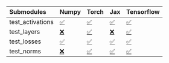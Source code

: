 | Submodules       | Numpy                                                                                                                           | Torch                                                                                                                           | Jax                                                                                                                             | Tensorflow                                                                                                                      |
|:-----------------|:--------------------------------------------------------------------------------------------------------------------------------|:--------------------------------------------------------------------------------------------------------------------------------|:--------------------------------------------------------------------------------------------------------------------------------|:--------------------------------------------------------------------------------------------------------------------------------|
| test_activations | <a href="https://github.com/unifyai/ivy/runs/7837812098?check_suite_focus=true" rel="noopener noreferrer" target="_blank">✅</a> | <a href="https://github.com/unifyai/ivy/runs/7837812482?check_suite_focus=true" rel="noopener noreferrer" target="_blank">✅</a> | <a href="https://github.com/unifyai/ivy/runs/7837812861?check_suite_focus=true" rel="noopener noreferrer" target="_blank">✅</a> | <a href="https://github.com/unifyai/ivy/runs/7837813314?check_suite_focus=true" rel="noopener noreferrer" target="_blank">✅</a> |
| test_layers      | <a href="https://github.com/unifyai/ivy/runs/7837812190?check_suite_focus=true" rel="noopener noreferrer" target="_blank">❌</a> | <a href="https://github.com/unifyai/ivy/runs/7837812577?check_suite_focus=true" rel="noopener noreferrer" target="_blank">✅</a> | <a href="https://github.com/unifyai/ivy/runs/7837812966?check_suite_focus=true" rel="noopener noreferrer" target="_blank">❌</a> | <a href="https://github.com/unifyai/ivy/runs/7837813416?check_suite_focus=true" rel="noopener noreferrer" target="_blank">✅</a> |
| test_losses      | <a href="https://github.com/unifyai/ivy/runs/7837812287?check_suite_focus=true" rel="noopener noreferrer" target="_blank">✅</a> | <a href="https://github.com/unifyai/ivy/runs/7837812694?check_suite_focus=true" rel="noopener noreferrer" target="_blank">✅</a> | <a href="https://github.com/unifyai/ivy/runs/7837813068?check_suite_focus=true" rel="noopener noreferrer" target="_blank">✅</a> | <a href="https://github.com/unifyai/ivy/runs/7837813528?check_suite_focus=true" rel="noopener noreferrer" target="_blank">✅</a> |
| test_norms       | <a href="https://github.com/unifyai/ivy/runs/7837812391?check_suite_focus=true" rel="noopener noreferrer" target="_blank">❌</a> | <a href="https://github.com/unifyai/ivy/runs/7837812782?check_suite_focus=true" rel="noopener noreferrer" target="_blank">✅</a> | <a href="https://github.com/unifyai/ivy/runs/7837813213?check_suite_focus=true" rel="noopener noreferrer" target="_blank">✅</a> | <a href="https://github.com/unifyai/ivy/runs/7837813623?check_suite_focus=true" rel="noopener noreferrer" target="_blank">✅</a> |